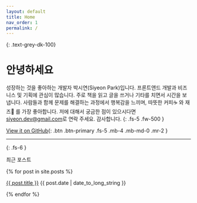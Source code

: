 ```yaml
---
layout: default
title: Home
nav_order: 1
permalink: /
---
```


{: .text-grey-dk-100}

# 안녕하세요

성장하는 것을 좋아하는 개발자 박시연(Siyeon Park)입니다. 프론트앤드 개발과 비즈니스 및 기획에 관심이 많습니다. 주로 책을 읽고 글을 쓰거나 기타를 치면서 시간을 보냅니다. 사람들과 함께 문제를 해결하는 과정에서 행복감을 느끼며, 따뜻한 커피☕️ 와 재즈🎷 를 가장 좋아합니다. 저에 대해서 궁금한 점이 있으시다면 <siyeon.dev@gmail.com>로 연락 주세요. 감사합니다.
{: .fs-5 .fw-500 }

[View it on GitHub](https://github.com/siyeon-dev){: .btn .btn-primary .fs-5 .mb-4 .mb-md-0 .mr-2 }

---

{: .fs-6 }

최근 포스트

<!-- 1. date가 있는 모든 post를 가져오기 -->
<!-- 2. 가져온 post를 최신 순으로 정렬하기 -->

{% for post in site.posts %}

<a href="{{ site.baseurl }}{{ post.url }}">{{ post.title }}</a>
{{ post.date | date_to_long_string }}

{% endfor %}
